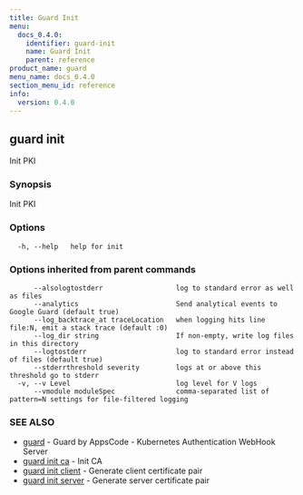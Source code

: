 ```yaml
---
title: Guard Init
menu:
  docs_0.4.0:
    identifier: guard-init
    name: Guard Init
    parent: reference
product_name: guard
menu_name: docs_0.4.0
section_menu_id: reference
info:
  version: 0.4.0
---
```


## guard init

Init PKI

### Synopsis

Init PKI

### Options

```
  -h, --help   help for init
```

### Options inherited from parent commands

```
      --alsologtostderr                  log to standard error as well as files
      --analytics                        Send analytical events to Google Guard (default true)
      --log_backtrace_at traceLocation   when logging hits line file:N, emit a stack trace (default :0)
      --log_dir string                   If non-empty, write log files in this directory
      --logtostderr                      log to standard error instead of files (default true)
      --stderrthreshold severity         logs at or above this threshold go to stderr
  -v, --v Level                          log level for V logs
      --vmodule moduleSpec               comma-separated list of pattern=N settings for file-filtered logging
```

### SEE ALSO

* [guard](/docs/0.4.0/reference/guard)	 - Guard by AppsCode - Kubernetes Authentication WebHook Server
* [guard init ca](/docs/0.4.0/reference/guard_init_ca)	 - Init CA
* [guard init client](/docs/0.4.0/reference/guard_init_client)	 - Generate client certificate pair
* [guard init server](/docs/0.4.0/reference/guard_init_server)	 - Generate server certificate pair


